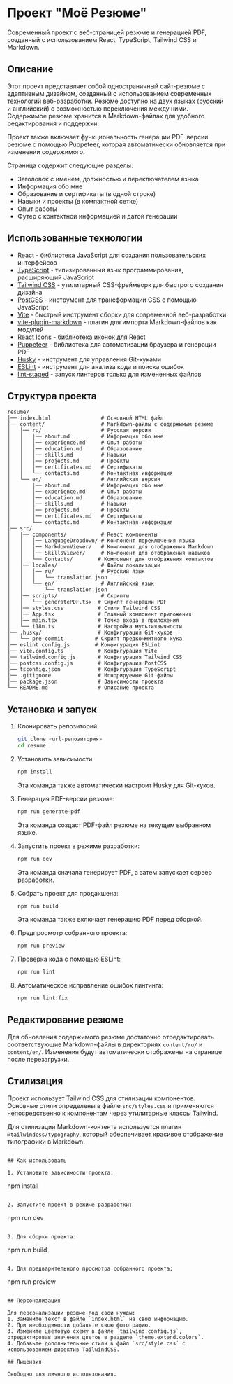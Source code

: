 # Проект "Моё Резюме"

Современный проект с веб-страницей резюме и генерацией PDF, созданный с использованием React, TypeScript, Tailwind CSS и Markdown.

## Описание

Этот проект представляет собой одностраничный сайт-резюме с адаптивным дизайном, созданный с использованием современных технологий веб-разработки. Резюме доступно на двух языках (русский и английский) с возможностью переключения между ними. Содержимое резюме хранится в Markdown-файлах для удобного редактирования и поддержки.

Проект также включает функциональность генерации PDF-версии резюме с помощью Puppeteer, которая автоматически обновляется при изменении содержимого.

Страница содержит следующие разделы:
- Заголовок с именем, должностью и переключателем языка
- Информация обо мне
- Образование и сертификаты (в одной строке)
- Навыки и проекты (в компактной сетке)
- Опыт работы
- Футер с контактной информацией и датой генерации

## Использованные технологии

- [React](https://reactjs.org/) - библиотека JavaScript для создания пользовательских интерфейсов
- [TypeScript](https://www.typescriptlang.org/) - типизированный язык программирования, расширяющий JavaScript
- [Tailwind CSS](https://tailwindcss.com/) - утилитарный CSS-фреймворк для быстрого создания дизайна
- [PostCSS](https://postcss.org/) - инструмент для трансформации CSS с помощью JavaScript
- [Vite](https://vitejs.dev/) - быстрый инструмент сборки для современной веб-разработки
- [vite-plugin-markdown](https://github.com/hmsk/vite-plugin-markdown) - плагин для импорта Markdown-файлов как модулей
- [React Icons](https://react-icons.github.io/react-icons/) - библиотека иконок для React
- [Puppeteer](https://pptr.dev/) - библиотека для автоматизации браузера и генерации PDF
- [Husky](https://typicode.github.io/husky/) - инструмент для управления Git-хуками
- [ESLint](https://eslint.org/) - инструмент для анализа кода и поиска ошибок
- [lint-staged](https://github.com/okonet/lint-staged) - запуск линтеров только для измененных файлов

## Структура проекта

```
resume/
│── index.html                # Основной HTML файл
│── content/                  # Markdown-файлы с содержимым резюме
│   │── ru/                   # Русская версия
│   │   │── about.md          # Информация обо мне
│   │   │── experience.md     # Опыт работы
│   │   │── education.md      # Образование
│   │   │── skills.md         # Навыки
│   │   │── projects.md       # Проекты
│   │   │── certificates.md   # Сертификаты
│   │   └── contacts.md       # Контактная информация
│   └── en/                   # Английская версия
│       │── about.md          # Информация обо мне
│       │── experience.md     # Опыт работы
│       │── education.md      # Образование
│       │── skills.md         # Навыки
│       │── projects.md       # Проекты
│       │── certificates.md   # Сертификаты
│       └── contacts.md       # Контактная информация
│── src/
│   │── components/           # React компоненты
│   │   │── LanguageDropdown/ # Компонент переключения языка
│   │   │── MarkdownViewer/   # Компонент для отображения Markdown
│   │   │── SkillsViewer/     # Компонент для отображения навыков
│   │   └── Contacts/        # Компонент для отображения контактов
│   │── locales/              # Файлы локализации
│   │   │── ru/               # Русский язык
│   │   │   └── translation.json
│   │   └── en/               # Английский язык
│   │       └── translation.json
│   │── scripts/              # Скрипты
│   │   └── generatePDF.tsx  # Скрипт генерации PDF
│   │── styles.css           # Стили Tailwind CSS
│   │── App.tsx              # Главный компонент приложения
│   │── main.tsx             # Точка входа в приложения
│   └── i18n.ts              # Настройка мультиязычности
│── .husky/                  # Конфигурация Git-хуков
│   └── pre-commit          # Скрипт предкоммитного хука
│── eslint.config.js        # Конфигурация ESLint
│── vite.config.ts           # Конфигурация Vite
│── tailwind.config.js       # Конфигурация Tailwind CSS
│── postcss.config.js        # Конфигурация PostCSS
│── tsconfig.json            # Конфигурация TypeScript
│── .gitignore               # Игнорируемые Git файлы
│── package.json             # Зависимости проекта
└── README.md                # Описание проекта
```

## Установка и запуск

1. Клонировать репозиторий:
   ```bash
   git clone <url-репозитория>
   cd resume
   ```

2. Установить зависимости:
   ```bash
   npm install
   ```
   Эта команда также автоматически настроит Husky для Git-хуков.

3. Генерация PDF-версии резюме:
   ```bash
   npm run generate-pdf
   ```
   Эта команда создаст PDF-файл резюме на текущем выбранном языке.

4. Запустить проект в режиме разработки:
   ```bash
   npm run dev
   ```
   Эта команда сначала генерирует PDF, а затем запускает сервер разработки.

5. Собрать проект для продакшена:
   ```bash
   npm run build
   ```
   Эта команда также включает генерацию PDF перед сборкой.

6. Предпросмотр собранного проекта:
   ```bash
   npm run preview
   ```
   
7. Проверка кода с помощью ESLint:
   ```bash
   npm run lint
   ```
   
8. Автоматическое исправление ошибок линтинга:
   ```bash
   npm run lint:fix
   ```

## Редактирование резюме

Для обновления содержимого резюме достаточно отредактировать соответствующие Markdown-файлы в директориях `content/ru/` и `content/en/`. Изменения будут автоматически отображены на странице после перезагрузки.

## Стилизация

Проект использует Tailwind CSS для стилизации компонентов. Основные стили определены в файле `src/styles.css` и применяются непосредственно к компонентам через утилитарные классы Tailwind.

Для стилизации Markdown-контента используется плагин `@tailwindcss/typography`, который обеспечивает красивое отображение типографики в Markdown.
```

## Как использовать

1. Установите зависимости проекта:
   ```
   npm install
   ```

2. Запустите проект в режиме разработки:
   ```
   npm run dev
   ```

3. Для сборки проекта:
   ```
   npm run build
   ```

4. Для предварительного просмотра собранного проекта:
   ```
   npm run preview
   ```

## Персонализация

Для персонализации резюме под свои нужды:
1. Замените текст в файле `index.html` на свою информацию.
2. При необходимости добавьте свою фотографию.
3. Измените цветовую схему в файле `tailwind.config.js`, отредактировав значения цветов в разделе `theme.extend.colors`.
4. Добавьте дополнительные стили в файл `src/style.css` с использованием директив TailwindCSS.

## Лицензия

Свободно для личного использования.
